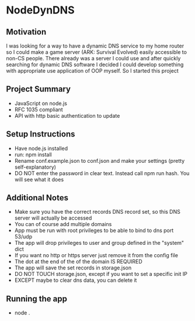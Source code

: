 NodeDynDNS
==========

Motivation
----------
I was looking for a way to have a dynamic DNS service to my home router so I
could make a game server (ARK: Survival Evolved) easily accessible to non-CS
people. There already was a server I could use and after quickly searching for
dynamic DNS software I decided I could develop something with appropriate use
application of OOP myself. So I started this project


Project Summary
---------------
- JavaScript on node.js
- RFC 1035 compliant
- API with http basic authentication to update 


Setup Instructions
------------
- Have node.js installed
- run: npm install
- Rename conf.example.json to conf.json and make your settings (pretty self-explanatory)
- DO NOT enter the password in clear text. Instead call npm run hash. You will see what it does


Additional Notes
----------------
- Make sure you have the correct records DNS record set, so this DNS server will actually be accessed
- You can of course add multiple domains
- App must be run with root privileges to be able to bind to dns port 53/udp
- The app will drop privileges to user and group defined in the "system" dict
- If you want no http or https server just remove it from the config file
- The dot at the end of the of the domain IS REQUIRED
- The app will save the set records in storage.json
- DO NOT TOUCH storage.json, except if you want to set a specific init IP
- EXCEPT maybe to clear dns data, you can delete it


Running the app
---------------
- node .
